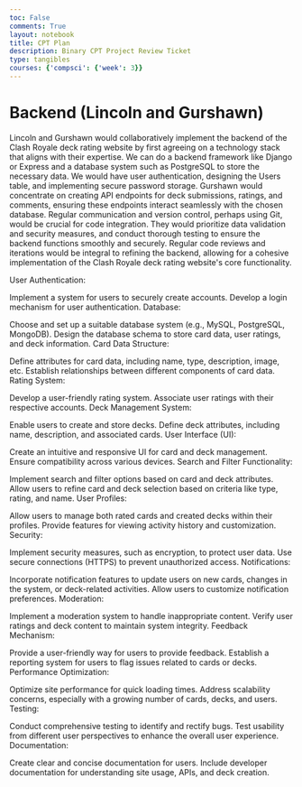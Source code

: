 ```yaml
---
toc: False
comments: True
layout: notebook
title: CPT Plan
description: Binary CPT Project Review Ticket
type: tangibles
courses: {'compsci': {'week': 3}}
---
```


# Backend (Lincoln and Gurshawn)
Lincoln and Gurshawn would collaboratively implement the backend of the Clash Royale deck rating website by first agreeing on a technology stack that aligns with their expertise. We can do a backend framework like Django or Express and a database system such as PostgreSQL to store the necessary data. We would have user authentication, designing the Users table, and implementing secure password storage. Gurshawn would concentrate on creating API endpoints for deck submissions, ratings, and comments, ensuring these endpoints interact seamlessly with the chosen database. Regular communication and version control, perhaps using Git, would be crucial for code integration. They would prioritize data validation and security measures, and conduct thorough testing to ensure the backend functions smoothly and securely. Regular code reviews and iterations would be integral to refining the backend, allowing for a cohesive implementation of the Clash Royale deck rating website's core functionality.

User Authentication:

Implement a system for users to securely create accounts.
Develop a login mechanism for user authentication.
Database:

Choose and set up a suitable database system (e.g., MySQL, PostgreSQL, MongoDB).
Design the database schema to store card data, user ratings, and deck information.
Card Data Structure:

Define attributes for card data, including name, type, description, image, etc.
Establish relationships between different components of card data.
Rating System:

Develop a user-friendly rating system.
Associate user ratings with their respective accounts.
Deck Management System:

Enable users to create and store decks.
Define deck attributes, including name, description, and associated cards.
User Interface (UI):

Create an intuitive and responsive UI for card and deck management.
Ensure compatibility across various devices.
Search and Filter Functionality:

Implement search and filter options based on card and deck attributes.
Allow users to refine card and deck selection based on criteria like type, rating, and name.
User Profiles:

Allow users to manage both rated cards and created decks within their profiles.
Provide features for viewing activity history and customization.
Security:

Implement security measures, such as encryption, to protect user data.
Use secure connections (HTTPS) to prevent unauthorized access.
Notifications:

Incorporate notification features to update users on new cards, changes in the system, or deck-related activities.
Allow users to customize notification preferences.
Moderation:

Implement a moderation system to handle inappropriate content.
Verify user ratings and deck content to maintain system integrity.
Feedback Mechanism:

Provide a user-friendly way for users to provide feedback.
Establish a reporting system for users to flag issues related to cards or decks.
Performance Optimization:

Optimize site performance for quick loading times.
Address scalability concerns, especially with a growing number of cards, decks, and users.
Testing:

Conduct comprehensive testing to identify and rectify bugs.
Test usability from different user perspectives to enhance the overall user experience.
Documentation:

Create clear and concise documentation for users.
Include developer documentation for understanding site usage, APIs, and deck creation.